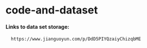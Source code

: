 # code-and-dataset
#### Links to data set storage:
      https://www.jianguoyun.com/p/DdD5PIYQzaiyChizqbME
